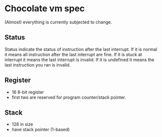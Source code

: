 # Chocolate vm spec
(Almost) everything is currently subjected to change.

## Status
Status indicate the status of instruction after the last interrupt. If it is normal it means all instruction after the last interrupt are fine. If it is stuck at interrupt it means the last interrupt is invalid. If it is undefined it means the last instruction you ran is invalid.

## Register
- 16 8-bit register
- first two are reserved for program counter/stack pointer.

## Stack
- 128 in size
- have stack pointer (1-based)